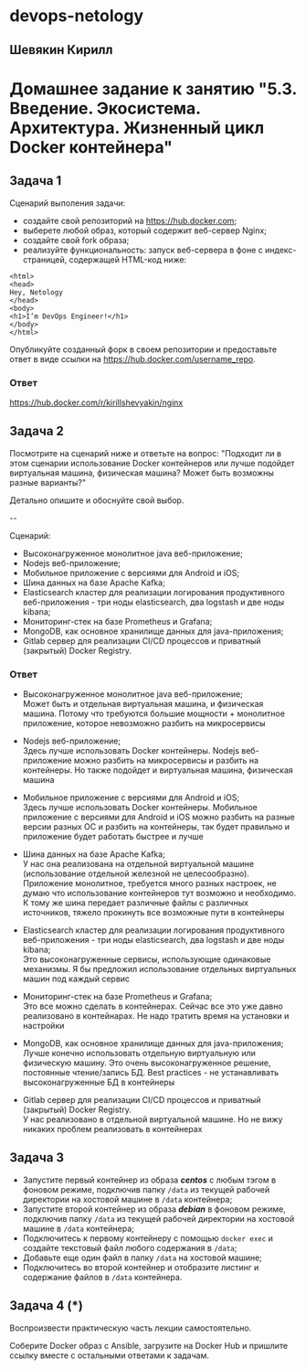 # devops-netology  
## Шевякин Кирилл  

# Домашнее задание к занятию "5.3. Введение. Экосистема. Архитектура. Жизненный цикл Docker контейнера"

## Задача 1

Сценарий выполения задачи:

- создайте свой репозиторий на https://hub.docker.com;
- выберете любой образ, который содержит веб-сервер Nginx;
- создайте свой fork образа;
- реализуйте функциональность:
запуск веб-сервера в фоне с индекс-страницей, содержащей HTML-код ниже:
```
<html>
<head>
Hey, Netology
</head>
<body>
<h1>I’m DevOps Engineer!</h1>
</body>
</html>
```
Опубликуйте созданный форк в своем репозитории и предоставьте ответ в виде ссылки на https://hub.docker.com/username_repo.

### Ответ  

https://hub.docker.com/r/kirillshevyakin/nginx

## Задача 2

Посмотрите на сценарий ниже и ответьте на вопрос:
"Подходит ли в этом сценарии использование Docker контейнеров или лучше подойдет виртуальная машина, физическая машина? Может быть возможны разные варианты?"

Детально опишите и обоснуйте свой выбор.

--

Сценарий:

- Высоконагруженное монолитное java веб-приложение;
- Nodejs веб-приложение;
- Мобильное приложение c версиями для Android и iOS;
- Шина данных на базе Apache Kafka;
- Elasticsearch кластер для реализации логирования продуктивного веб-приложения - три ноды elasticsearch, два logstash и две ноды kibana;
- Мониторинг-стек на базе Prometheus и Grafana;
- MongoDB, как основное хранилище данных для java-приложения;
- Gitlab сервер для реализации CI/CD процессов и приватный (закрытый) Docker Registry.

### Ответ  

- Высоконагруженное монолитное java веб-приложение;  
Может быть и отдельная виртуальная машина, и физическая машина. Потому что требуются большие мощности + монолитное приложение, которое невозможно разбить на микросервисы  

- Nodejs веб-приложение;  
Здесь лучше использовать Docker контейнеры. Nodejs веб-приложение можно разбить на микросервисы и разбить на контейнеры. Но также подойдет и виртуальная машина, физическая машина

- Мобильное приложение c версиями для Android и iOS;  
Здесь лучше использовать Docker контейнеры. Мобильное приложение c версиями для Android и iOS можно разбить на разные версии разных ОС и разбить на контейнеры, так будет правильно и приложение будет работать быстрее и лучше  

- Шина данных на базе Apache Kafka;  
У нас она реализована на отдельной виртуальной машине (использование отдельной железной не целесообразно). Приложение монолитное, требуется много разных настроек, не думаю что использование контейнеров тут возможно и необходимо. К тому же шина передает различные файлы с различных источников, тяжело прокинуть все возможные пути в контейнеры  

- Elasticsearch кластер для реализации логирования продуктивного веб-приложения - три ноды elasticsearch, два logstash и две ноды kibana;  
Это высоконагруженные сервисы, использующие одинаковые механизмы. Я бы предложил использование отдельных виртуальных машин под каждый сервис  

- Мониторинг-стек на базе Prometheus и Grafana;  
Это все можно сделать в контейнерах. Сейчас все это уже давно реализовано в контейнарах. Не надо тратить время на установки и настройки

- MongoDB, как основное хранилище данных для java-приложения;
Лучше конечно использовать отдельную виртуальную или физическую машину. Это очень высоконагруженное решение, постоянные чтение/запись БД. Best practices - не устанавливать высоконагруженные БД в контейнеры  

- Gitlab сервер для реализации CI/CD процессов и приватный (закрытый) Docker Registry.  
У нас реализовано в отдельной виртуальной машине. Но не вижу никаких проблем реализовать в контейнерах

## Задача 3

- Запустите первый контейнер из образа ***centos*** c любым тэгом в фоновом режиме, подключив папку ```/data``` из текущей рабочей директории на хостовой машине в ```/data``` контейнера;
- Запустите второй контейнер из образа ***debian*** в фоновом режиме, подключив папку ```/data``` из текущей рабочей директории на хостовой машине в ```/data``` контейнера;
- Подключитесь к первому контейнеру с помощью ```docker exec``` и создайте текстовый файл любого содержания в ```/data```;
- Добавьте еще один файл в папку ```/data``` на хостовой машине;
- Подключитесь во второй контейнер и отобразите листинг и содержание файлов в ```/data``` контейнера.

## Задача 4 (*)

Воспроизвести практическую часть лекции самостоятельно.

Соберите Docker образ с Ansible, загрузите на Docker Hub и пришлите ссылку вместе с остальными ответами к задачам.
